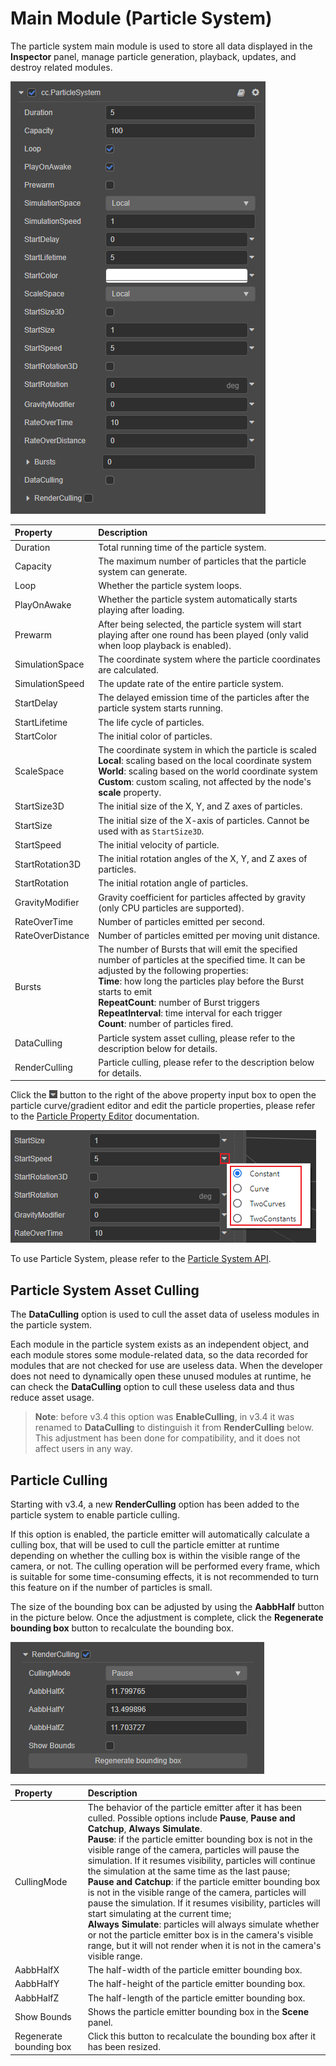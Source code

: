 # Main Module (Particle System)

The particle system main module is used to store all data displayed in the **Inspector** panel, manage particle generation, playback, updates, and destroy related modules.

![main-module](main-module/main-module.png)

| Property | Description |
| :--              | :-- |
| Duration         | Total running time of the particle system. |
| Capacity         | The maximum number of particles that the particle system can generate. |
| Loop             | Whether the particle system loops. |
| PlayOnAwake      | Whether the particle system automatically starts playing after loading. |
| Prewarm          | After being selected, the particle system will start playing after one round has been played (only valid when loop playback is enabled). |
| SimulationSpace  | The coordinate system where the particle coordinates are calculated. |
| SimulationSpeed  | The update rate of the entire particle system. |
| StartDelay       | The delayed emission time of the particles after the particle system starts running. |
| StartLifetime    | The life cycle of particles. |
| StartColor       | The initial color of particles. |
| ScaleSpace       | The coordinate system in which the particle is scaled<br>**Local**: scaling based on the local coordinate system<br>**World**: scaling based on the world coordinate system<br>**Custom**: custom scaling, not affected by the node's **scale** property. |
| StartSize3D      | The initial size of the X, Y, and Z axes of particles. |
| StartSize        | The initial size of the X-axis of particles. Cannot be used with as `StartSize3D`. |
| StartSpeed       | The initial velocity of particle. |
| StartRotation3D  | The initial rotation angles of the X, Y, and Z axes of particles. |
| StartRotation    | The initial rotation angle of particles. |
| GravityModifier  | Gravity coefficient for particles affected by gravity (only CPU particles are supported). |
| RateOverTime     | Number of particles emitted per second. |
| RateOverDistance | Number of particles emitted per moving unit distance. |
| Bursts | The number of Bursts that will emit the specified number of particles at the specified time. It can be adjusted by the following properties:<br>**Time**: how long the particles play before the Burst starts to emit<br>**RepeatCount**: number of Burst triggers<br>**RepeatInterval**: time interval for each trigger<br>**Count**: number of particles fired. |
| DataCulling | Particle system asset culling, please refer to the description below for details.  |
| RenderCulling    | Particle culling, please refer to the description below for details. |

Click the ![menu button](main-module/menu-button.png) button to the right of the above property input box to open the particle curve/gradient editor and edit the particle properties, please refer to the [Particle Property Editor](./editor/index.md) documentation.

![set-pro](main-module/set-pro.png)

To use Particle System, please refer to the [Particle System API](__APIDOC__/en/#/docs/3.5/en/particle/Class/ParticleSystem).

## Particle System Asset Culling

The **DataCulling** option is used to cull the asset data of useless modules in the particle system.

Each module in the particle system exists as an independent object, and each module stores some module-related data, so the data recorded for modules that are not checked for use are useless data. When the developer does not need to dynamically open these unused modules at runtime, he can check the **DataCulling** option to cull these useless data and thus reduce asset usage.

> **Note**: before v3.4 this option was **EnableCulling**, in v3.4 it was renamed to **DataCulling** to distinguish it from **RenderCulling** below. This adjustment has been done for compatibility, and it does not affect users in any way.

## Particle Culling

Starting with v3.4, a new **RenderCulling** option has been added to the particle system to enable particle culling.

If this option is enabled, the particle emitter will automatically calculate a culling box, that will be used to cull the particle emitter at runtime depending on whether the culling box is within the visible range of the camera, or not. The culling operation will be performed every frame, which is suitable for some time-consuming effects, it is not recommended to turn this feature on if the number of particles is small.

The size of the bounding box can be adjusted by using the **AabbHalf** button in the picture below. Once the adjustment is complete, click the **Regenerate bounding box** button to recalculate the bounding box.

![render culling](main-module/render-culling.png)

| Property | Description |
| :--- | :--- |
| CullingMode | The behavior of the particle emitter after it has been culled. Possible options include **Pause**, **Pause and Catchup**, **Always Simulate**. <br>**Pause**: if the particle emitter bounding box is not in the visible range of the camera, particles will pause the simulation. If it resumes visibility, particles will continue the simulation at the same time as the last pause;<br>**Pause and Catchup**: if the particle emitter bounding box is not in the visible range of the camera, particles will pause the simulation. If it resumes visibility, particles will start simulating at the current time;<br>**Always Simulate**: particles will always simulate whether or not the particle emitter box is in the camera's visible range, but it will not render when it is not in the camera's visible range. |
| AabbHalfX   | The half-width of the particle emitter bounding box. | 
| AabbHalfY   | The half-height of the particle emitter bounding box. |
| AabbHalfZ   | The half-length of the particle emitter bounding box. |
| Show Bounds | Shows the particle emitter bounding box in the **Scene** panel. |
| Regenerate bounding box| Click this button to recalculate the bounding box after it has been resized. |